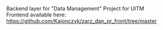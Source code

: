 Backend layer for "Data Management" Project for UITM <br/>
Frontend available here: https://github.com/Kajonczyk/zarz_dan_pr_front/tree/master
